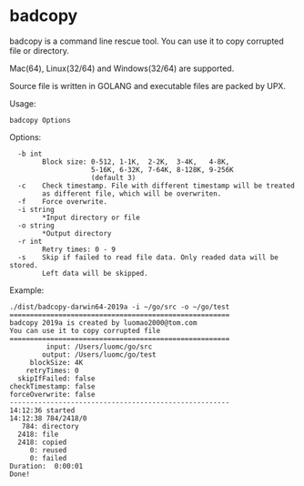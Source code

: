 # badcopy
badcopy is a command line rescue tool. You can use it to copy corrupted file or directory. 

Mac(64), Linux(32/64) and Windows(32/64) are supported. 

Source file is written in GOLANG and executable files are packed by UPX.

Usage:

```
badcopy Options
```

Options:

```
  -b int
    	Block size: 0-512, 1-1K,  2-2K,  3-4K,   4-8K,
    	            5-16K, 6-32K, 7-64K, 8-128K, 9-256K
    	            (default 3)
  -c	Check timestamp. File with different timestamp will be treated 
    	as different file, which will be overwriten.
  -f	Force overwrite.
  -i string
    	*Input directory or file
  -o string
    	*Output directory
  -r int
    	Retry times: 0 - 9
  -s	Skip if failed to read file data. Only readed data will be stored.
    	Left data will be skipped.
```

Example:

```
./dist/badcopy-darwin64-2019a -i ~/go/src -o ~/go/test
======================================================
badcopy 2019a is created by luomao2000@tom.com
You can use it to copy corrupted file
======================================================
         input: /Users/luomc/go/src
        output: /Users/luomc/go/test
     blockSize: 4K
    retryTimes: 0
  skipIfFailed: false
checkTimestamp: false
forceOverwrite: false
------------------------------------------------------
14:12:36 started
14:12:38 784/2418/0
   784: directory
  2418: file
  2418: copied
     0: reused
     0: failed
Duration:  0:00:01
Done!
```

